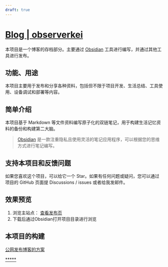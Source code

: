 ```yaml
---
draft: true
---
```

# [Blog | observerkei](https://observerkei.top/blog)

本项目是一个博客的存档部分。主要通过 [Obsidian](https://obsidian.md/)   工具进行编写，并通过其他工具进行发布。

## 功能、用途

本项目主要用于发布和分享各种资料，包括但不限于项目开发、生活总结、工具使用、设备调试和部署等内容。

## 简单介绍

本项目基于 Markdown 等文件资料编写原子化的双链笔记，用于构建生活记忆资料的备份和构建第二大脑。

> [Obsidian](https://obsidian.md/) 是一款注重隐私且使用灵活的笔记应用程序，可以根据您的思维方式进行笔记编写。

## 支持本项目和反馈问题

如果您喜欢这个项目，可以给它一个 Star。如果有任何问题或疑问，您可以通过项目的 GitHub 页面提 Discussions / issues  或者给我发邮件。

## 效果预览

1. 浏览主站点： [查看发布页](https://observerkei.top/blog)
2. 下载后通过Obsidian打开项目目录进行浏览

## 本项目的构建

[公网发布博客的方案](https://blog.observerkei.top/WB/Develop/CPP-BEA/9.3-%E6%9E%84%E5%BB%BA%E5%92%8C%E5%85%AC%E7%BD%91%E9%83%A8%E7%BD%B2%E5%8D%9A%E5%AE%A2/9.3.2-%E4%BD%8E%E6%88%90%E6%9C%AC%E5%85%AC%E7%BD%91%E5%8F%91%E5%B8%83%E5%8D%9A%E5%AE%A2%E7%9A%84%E6%96%B9%E6%A1%88)

[*****](./index.md)
